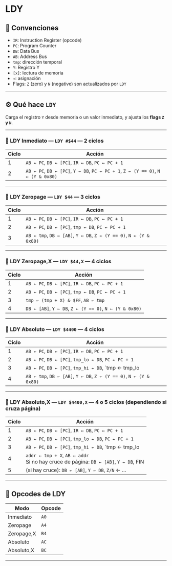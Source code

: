 # LDY

## 🧠 Convenciones

- `IR`: Instruction Register (opcode)
- `PC`: Program Counter
- `DB`: Data Bus
- `AB`: Address Bus
- `tmp`: dirección temporal
- `Y`: Registro Y
- `[x]`: lectura de memoria
- `→`: asignación
- Flags: `Z` (zero) y `N` (negative) son actualizados por `LDY`

---

## ⚙️ Qué hace `LDY`

Carga el registro `Y` desde memoria o un valor inmediato, y ajusta los **flags `Z` y `N`**.

---

### 🔸 LDY Inmediato — `LDY #$44` — **2 ciclos**

| Ciclo | Acción |
|-------|--------|
| 1     | `AB ← PC`, `DB ← [PC]`, `IR ← DB`, `PC ← PC + 1` |
| 2     | `AB ← PC`, `DB ← [PC]`, `Y ← DB`, `PC ← PC + 1`, `Z ← (Y == 0)`, `N ← (Y & 0x80)` |

---

### 🔸 LDY Zeropage — `LDY $44` — **3 ciclos**

| Ciclo | Acción |
|-------|--------|
| 1     | `AB ← PC`, `DB ← [PC]`, `IR ← DB`, `PC ← PC + 1` |
| 2     | `AB ← PC`, `DB ← [PC]`, `tmp ← DB`, `PC ← PC + 1` |
| 3     | `AB ← tmp`, `DB ← [AB]`, `Y ← DB`, `Z ← (Y == 0)`, `N ← (Y & 0x80)` |

---

### 🔸 LDY Zeropage,X — `LDY $44,X` — **4 ciclos**

| Ciclo | Acción |
|-------|--------|
| 1     | `AB ← PC`, `DB ← [PC]`, `IR ← DB`, `PC ← PC + 1` |
| 2     | `AB ← PC`, `DB ← [PC]`, `tmp ← DB`, `PC ← PC + 1` |
| 3     | `tmp ← (tmp + X) & $FF`, `AB ← tmp` |
| 4     | `DB ← [AB]`, `Y ← DB`, `Z ← (Y == 0)`, `N ← (Y & 0x80)` |

---

### 🔸 LDY Absoluto — `LDY $4400` — **4 ciclos**

| Ciclo | Acción |
|-------|--------|
| 1     | `AB ← PC`, `DB ← [PC]`, `IR ← DB`, `PC ← PC + 1` |
| 2     | `AB ← PC`, `DB ← [PC]`, `tmp_lo ← DB`, `PC ← PC + 1` |
| 3     | `AB ← PC`, `DB ← [PC]`, `tmp_hi ← DB`, `tmp ← tmp_lo | (tmp_hi << 8)`, `PC ← PC + 1` |
| 4     | `AB ← tmp`, `DB ← [AB]`, `Y ← DB`, `Z ← (Y == 0)`, `N ← (Y & 0x80)` |

---

### 🔸 LDY Absoluto,X — `LDY $4400,X` — **4 o 5 ciclos** (dependiendo si cruza página)

| Ciclo | Acción |
|-------|--------|
| 1     | `AB ← PC`, `DB ← [PC]`, `IR ← DB`, `PC ← PC + 1` |
| 2     | `AB ← PC`, `DB ← [PC]`, `tmp_lo ← DB`, `PC ← PC + 1` |
| 3     | `AB ← PC`, `DB ← [PC]`, `tmp_hi ← DB`, `tmp ← tmp_lo | (tmp_hi << 8)`, `PC ← PC + 1` |
| 4     | `addr ← tmp + X`, `AB ← addr`<br>Si no hay cruce de página: `DB ← [AB]`, `Y ← DB`, FIN |
| 5     | (si hay cruce): `DB ← [AB]`, `Y ← DB`, `Z/N` ← ... |

---

## 🧾 Opcodes de LDY

| Modo           | Opcode |
|----------------|--------|
| Inmediato      | `A0`   |
| Zeropage       | `A4`   |
| Zeropage,X     | `B4`   |
| Absoluto       | `AC`   |
| Absoluto,X     | `BC`   |

---